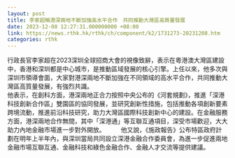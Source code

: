 ```yaml
---
layout: post
title: 李家超稱港深兩地不斷加強高水平合作　共同推動大灣區高質量發展
date: 2023-12-08 12:27:31.000000000 +08:00
link: https://news.rthk.hk/rthk/ch/component/k2/1731273-20231208.htm
categories: rthk
---
```


行政長官李家超在2023深圳全球招商大會的視像致辭，表示在粵港澳大灣區建設中，香港和深圳都是中心城市，是推動區域發展的核心引擎。上任以來，他多次與深圳市領導會面，大家對港深兩地不斷加強在不同領域的高水平合作，共同推動大灣區高質量發展，有強烈共識。
　　          
他表示，在創科方面，港深兩地正合力按照中央公布的《河套規劃》，推進「深港科技創新合作區」雙園區的協同發展，並研究創新性措施，包括推動各項創新要素跨境流動，推進前沿科技研究，助力大灣區國際科技創新中心的建設。在金融服務方面，港深兩地合作無間，其中「深港通」等互聯互通項目，深受市場歡迎，大大助力內地金融市場進一步對外開放。 
　　 
他又說，《施政報告》公布特區政府計劃在明年上半年內，與深圳當局共同設立深港金融合作委員會，為進一步促進兩地金融市場互聯互通、金融科技和綠色金融合作、金融人才交流等提供建議。
